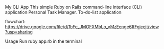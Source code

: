 My CLI App
This simple Ruby on Rails command-line interface (CLI) application Personal Task Manager.
To-do-list application

flowchart:  https://drive.google.com/file/d/1bFe_JMOFXMbLo_vMzEenge6IfFgjcejt/view?usp=sharing

Usage
Run ruby app.rb in the terminal

